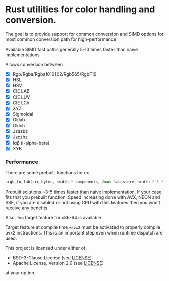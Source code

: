 # Rust utilities for color handling and conversion.

The goal is to provide support for common conversion and SIMD options for most common conversion path for high-performance

Available SIMD fast paths generally 5-10 times faster than naive implementations

Allows conversion between

- [x] Rgb/Rgba/Rgba1010102/Rgb565/RgbF16
- [x] HSL
- [x] HSV
- [x] CIE LAB
- [x] CIE LUV
- [x] CIE LCh
- [x] XYZ
- [x] Sigmoidal
- [x] Oklab
- [x] Oklch
- [x] Jzazbz
- [x] Jzczhz
- [x] lαβ (l-alpha-beta)
- [x] XYB

### Performance

There are some prebuilt functions for ex.

```rust
srgb_to_lab(src_bytes, width * components, &mut lab_store, width * 3 * std::mem::size_of::<f32>() as u32, width, height);
```

Prebuilt solutions ~3-5 times faster than naive implementation. If your case fits that you prebuilt function.
Speed increasing done with AVX, NEON and SSE, if you are disabled or not using CPU with this features then you won't
receive any benefits. 

Also, `fma` target feature for x86-64 is available.

Target feature at compile time `+avx2` must be activated to properly compile avx2 instructions. This is an important step even when runtime dispatch are used.

This project is licensed under either of

- BSD-3-Clause License (see [LICENSE](LICENSE.md))
- Apache License, Version 2.0 (see [LICENSE](LICENSE-APACHE.md))

at your option.
